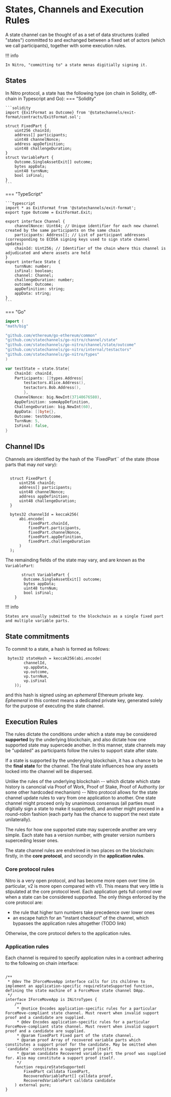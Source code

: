 # States, Channels and Execution Rules

A state channel can be thought of as a set of data structures (called "states") committed to and exchanged between a fixed set of actors (which we call participants), together with some execution rules.

!!! info

    In Nitro, "committing to" a state menas digitially signing it.

## States

In Nitro protocol, a state has the following type (on chain in Solidity, off-chain in Typescript and Go):
=== "Solidity"

    ```solidity
    import {ExitFormat as Outcome} from '@statechannels/exit-format/contracts/ExitFormat.sol';

    struct FixedPart {
        uint256 chainId;
        address[] participants;
        uint48 channelNonce;
        address appDefinition;
        uint48 challengeDuration;
    }
    struct VariablePart {
        Outcome.SingleAssetExit[] outcome;
        bytes appData;
        uint48 turnNum;
        bool isFinal;
    }
    ```

=== "TypeScript"

    ```typescript
    import * as ExitFormat from '@statechannels/exit-format';
    export type Outcome = ExitFormat.Exit;

    export interface Channel {
        channelNonce: Uint64; // Unique identifier for each new channel created by the same participants on the same chain
        participants: Address[]; // List of participant addresses (corresponding to ECDSA signing keys used to sign state channel updates)
        chainId: Uint256; // Identifier of the chain where this channel is adjudicated and where assets are held
    }
    export interface State {
        turnNum: number;
        isFinal: boolean;
        channel: Channel;
        challengeDuration: number;
        outcome: Outcome;
        appDefinition: string;
        appData: string;
    }
    ```

=== "Go"

```Go
import (
"math/big"

"github.com/ethereum/go-ethereum/common"
"github.com/statechannels/go-nitro/channel/state"
"github.com/statechannels/go-nitro/channel/state/outcome"
"github.com/statechannels/go-nitro/internal/testactors"
"github.com/statechannels/go-nitro/types"
)

var testState = state.State{
    ChainId: chainId,
    Participants: []types.Address{
        testactors.Alice.Address(),
        testactors.Bob.Address(),
        },
    ChannelNonce: big.NewInt(37140676580),
    AppDefinition: someAppDefinition,
    ChallengeDuration: big.NewInt(60),
    AppData: []byte{},
    Outcome: testOutcome,
    TurnNum: 5,
    IsFinal: false,
}

```

## Channel IDs

Channels are identified by the hash of the `FixedPart`` of the state (those parts that may _not_ vary):

```solidity

  struct FixedPart {
      uint256 chainId;
      address[] participants;
      uint48 channelNonce;
      address appDefinition;
      uint48 challengeDuration;
  }

  bytes32 channelId = keccak256(
      abi.encode(
          fixedPart.chainId,
          fixedPart.participants,
          fixedPart.channelNonce,
          fixedPart.appDefinition,
          fixedPart.challengeDuration
      )
  );

```

The remainding fields of the state may vary, and are known as the `VariablePart`:

```solidity
       struct VariablePart {
        Outcome.SingleAssetExit[] outcome;
        bytes appData;
        uint48 turnNum;
        bool isFinal;
    }
```

!!! info

    States are usually submitted to the blockchain as a single fixed part and multiple variable parts.

## State commitments

To commit to a state, a hash is formed as follows:

```solidity
 bytes32 stateHash = keccak256(abi.encode(
        channelId,
        vp.appData,
        vp.outcome,
        vp.turnNum,
        vp.isFinal
    ));
```

and this hash is signed using an _ephemeral_ Ethereum private key. _Ephemeral_ in this context means a dedicated private key, generated solely for the purpose of executing the state channel.

## Execution Rules

The rules dictate the conditions under which a state may be considered **supported** by the underlying blockchain, and also dictate how one supported state may supercede another. In this manner, state channels may be "updated" as participants follow the rules to support state after state.

If a state is supported by the underylying blockchain, it has a chance to be the **final state** for the channel. The final state influences how any assets locked into the channel will be dispersed.

Unlike the rules of the underlying blockchain -- which dictate which state history is canoncial via Proof of Work, Proof of Stake, Proof of Authority (or some other hardcoded mechanism) -- Nitro protocol allows for the state channel update rules to vary from one application to another. One state channel might proceed only by unanimous consensus (all parties must digitially sign a state to make it supported), and another might proceed in a round-robin fashion (each party has the chance to support the next state unilaterally).

The rules for how one supported state may supercede another are very simple. Each state has a version number, with greater version numbers superceding lesser ones.

The state channel rules are enshrined in two places on the blockchain: firstly, in the **core protocol**, and secondly in the **application rules**.

### Core protocol rules

Nitro is a very open protocol, and has become more open over time (in particular, v2 is more open compared with v1). This means that very little is stipulated at the core protocol level. Each application gets full control over when a state can be considered supported. The only things enforced by the core protocol are:

- the rule that higher turn numbers take precedence over lower ones
- an escape hatch for an "instant checkout" of the channel, which bypasses the application rules altogether (TODO link)

Otherwise, the core protocol defers to the application rules.

### Application rules

Each channel is required to specify application rules in a contract adhering to the following on chain interface:

```solidity

/**
 * @dev The IForceMoveApp interface calls for its children to implement an application-specific requireStateSupported function, defining the state machine of a ForceMove state channel DApp.
 */
interface IForceMoveApp is INitroTypes {
    /**
     * @notice Encodes application-specific rules for a particular ForceMove-compliant state channel. Must revert when invalid support proof and a candidate are supplied.
     * @dev Encodes application-specific rules for a particular ForceMove-compliant state channel. Must revert when invalid support proof and a candidate are supplied.
     * @param fixedPart Fixed part of the state channel.
     * @param proof Array of recovered variable parts which constitutes a support proof for the candidate. May be omitted when `candidate` constitutes a support proof itself.
     * @param candidate Recovered variable part the proof was supplied for. Also may constitute a support proof itself.
     */
    function requireStateSupported(
        FixedPart calldata fixedPart,
        RecoveredVariablePart[] calldata proof,
        RecoveredVariablePart calldata candidate
    ) external pure;
}

```
